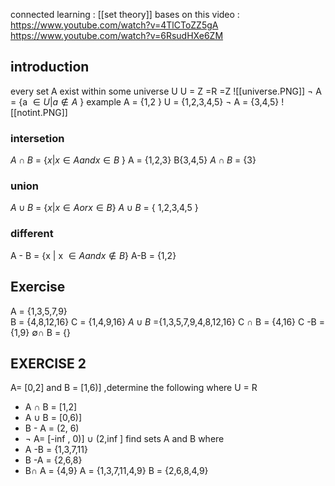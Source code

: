 connected learning : [[set theory]]
bases on this video : https://www.youtube.com/watch?v=4TlCToZZ5gA
https://www.youtube.com/watch?v=6RsudHXe6ZM
## introduction 
every set A exist within some universe U
U = Z =R =Z 
![[universe.PNG]]
$\lnot$ A = {a $\in U | a \notin A$ }
example 
A = {1,2 }
U = {1,2,3,4,5}
$\lnot$ A = {3,4,5}
![[notint.PNG]]
### intersetion 

$A \cap B$ =  {$x | x \in A  and  x \in B$ } 
A = {1,2,3}
B{3,4,5}
$A \cap B$  = {3}
### union 
$A \cup B$ = {$x | x\in A or x \in B$} 
$A \cup B$  = { 1,2,3,4,5 }
### different 
A - B = {x | x $\in A and x\notin B$}
A-B = {1,2}

## Exercise 
A = {1,3,5,7,9}  
B = {4,8,12,16}
C = {1,4,9,16}
$A \cup B$  ={1,3,5,7,9,4,8,12,16}
C $\cap$ B = {4,16}
C -B = {1,9}
$\emptyset  \cap$  B =   {}
## EXERCISE 2 
A= [0,2]  and B = [1,6)] ,determine the following where U = R 
- A $\cap$ B  = [1,2]
- A $\cup$ B = [0,6)]
- B - A = (2, 6) 
- $\lnot$ A=  [-inf , 0)]  $\cup$ (2,inf ]
find sets A and B where 
-  A -B = {1,3,7,11}
- B -A = {2,6,8}
- B$\cap$ A  = {4,9}
A = {1,3,7,11,4,9}
B = {2,6,8,4,9}